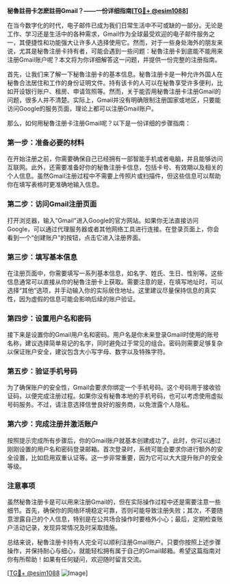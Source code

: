 **秘魯註冊卡怎麽註冊Gmail？——一份详细指南[[TG💪+ @esim1088](https://t.me/s/esim1088)]**

在当今数字化的时代，电子邮件已成为我们日常生活中不可或缺的一部分。无论是工作、学习还是生活中的各种需求，Gmail作为全球最受欢迎的电子邮件服务之一，其便捷性和功能强大让许多人选择使用它。然而，对于一些身处海外的朋友来说，尤其是秘魯注册卡持有者，可能会遇到一些问题：秘魯注册卡到底能不能用来注册Gmail账户呢？本文将为你详细解答这一问题，并提供一份完整的注册指南。

首先，让我们来了解一下秘魯注册卡的基本信息。秘魯注册卡是一种允许外国人在秘魯合法居住和工作的身份证明文件。持有该卡的人可以在秘魯享受许多便利，比如开设银行账户、租房、申请驾照等。然而，关于能否用秘魯注册卡注册Gmail的问题，很多人并不清楚。实际上，Gmail并没有明确限制注册国家或地区，只要能访问Google的服务页面，理论上都可以注册Gmail账户。

那么，如何用秘魯注册卡注册Gmail呢？以下是一份详细的步骤指南：

### 第一步：准备必要的材料

在开始注册之前，你需要确保自己已经拥有一部智能手机或者电脑，并且能够访问互联网。此外，还需要准备好你的秘魯注册卡信息，包括卡号、有效期以及相关的个人信息。虽然Gmail注册过程中不需要上传照片或扫描件，但这些信息可以帮助你在填写表格时更准确地输入信息。

### 第二步：访问Gmail注册页面

打开浏览器，输入“Gmail”进入Google的官方网站。如果你无法直接访问Google，可以通过代理服务器或者其他网络工具进行连接。在登录页面上，你会看到一个“创建账户”的按钮，点击它进入注册界面。

### 第三步：填写基本信息

在注册页面中，你需要填写一系列基本信息，如名字、姓氏、生日、性别等。这些信息通常可以直接从你的秘魯注册卡上获取。需要注意的是，在填写地址时，可以选择“其他”选项，并手动输入你的实际居住地址。这里建议尽量保持信息的真实性，因为虚假的信息可能会影响后续的账户验证。

### 第四步：设置用户名和密码

接下来是设置你的Gmail用户名和密码。用户名是你未来登录Gmail时使用的账号名称，建议选择简单易记的名字，同时避免过于常见的组合。密码则需要足够复杂以保证账户安全，建议包含大小写字母、数字以及特殊字符。

### 第五步：验证手机号码

为了确保账户的安全性，Gmail会要求你绑定一个手机号码。这个号码用于接收验证码，以便完成注册过程。如果你没有秘魯本地的手机号码，也可以考虑使用虚拟号码服务。不过，请注意选择信誉良好的服务商，以免泄露个人隐私。

### 第六步：完成注册并激活账户

按照提示完成所有步骤后，你的Gmail账户就基本创建成功了。此时，你可以通过刚刚设置的用户名和密码登录邮箱。首次登录时，系统可能会要求你进行额外的安全设置，比如启用双重认证等。这一步非常重要，因为它可以大大提升账户的安全等级。

### 注意事项

虽然秘魯注册卡是可以用来注册Gmail的，但在实际操作过程中还是需要注意一些细节。首先，确保你的网络环境稳定可靠，否则可能导致注册失败；其次，不要随意泄露自己的个人信息，特别是在公共场合操作时要格外小心；最后，定期检查账户活动记录，发现异常情况及时采取措施。

总结来说，秘魯注册卡持有人完全可以顺利注册Gmail账户。只要你按照上述步骤操作，并保持耐心与细心，就能轻松拥有属于自己的Gmail邮箱。希望这篇指南对你有所帮助！如果有任何疑问，欢迎随时留言交流。

[[TG💪+ @esim1088](https://t.me/s/esim1088) ![Image](https://i.postimg.cc/4NQfJmqS/Snipaste-2025-05-13-00-14-12.png)]